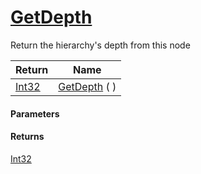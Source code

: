 # [GetDepth](./HierarchyElement--GetDepth.md)

Return the hierarchy's depth from this node

| Return | Name | 
| --- | --- | 
| [Int32](https://docs.microsoft.com/en-us/dotnet/api/System.Int32) | [GetDepth](./HierarchyElement--GetDepth.md) (  ) | 


#### Parameters

#### Returns
[Int32](https://docs.microsoft.com/en-us/dotnet/api/System.Int32)<br>
